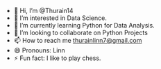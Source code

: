 - 👋 Hi, I’m @Thurain14
- 👀 I’m interested in Data Science.
- 🌱 I’m currently learning Python for Data Analysis.
- 💞️ I’m looking to collaborate on Python Projects
- 📫 How to reach me thurainlinn7@gmail.com
- 😄 Pronouns: Linn
- ⚡ Fun fact: I like to play chess.
<!---
Thurain14/Thurain14 is a ✨ special ✨ repository because its `README.md` (this file) appears on your GitHub profile.
You can click the Preview link to take a look at your changes.
--->
